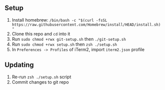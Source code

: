 ## Setup

1. Install homebrew: `/bin/bash -c "$(curl -fsSL https://raw.githubusercontent.com/Homebrew/install/HEAD/install.sh)"`
2. Clone this repo and `cd` into it
3. Run `sudo chmod +rwx git-setup.sh` then `./git-setup.sh`
4. Run `sudo chmod +rwx setup.sh` then `zsh ./setup.sh`
5. In `Preferences -> Profiles` of iTerm2, import `iterm2.json` profile

## Updating

1. Re-run `zsh ./setup.sh` script
2. Commit changes to git repo